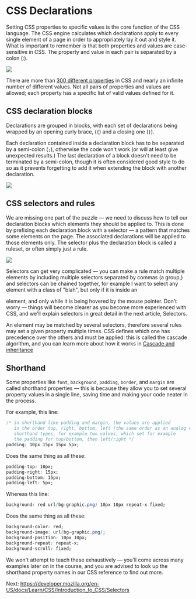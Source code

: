 # CSS Declarations

Setting CSS properties to specific values is the core function of the CSS language. The CSS engine calculates which declarations apply to every single element of a page in order to appropriately lay it out and style it. What is important to remember is that both properties and values are case-sensitive in CSS. The property and value in each pair is separated by a colon (:).

![](https://mdn.mozillademos.org/files/3665/css%20syntax%20-%20declaration.png)

There are more than [300 different properties](https://developer.mozilla.org/en-US/docs/Web/CSS/Reference) in CSS and nearly an infinite number of different values. Not all pairs of properties and values are allowed; each property has a specific list of valid values defined for it.

## CSS declaration blocks

Declarations are grouped in blocks, with each set of declarations being wrapped by an opening curly brace, (`{`) and a closing one (`}`).

Each declaration contained inside a declaration block has to be separated by a semi-colon (`;`), otherwise the code won't work (or will at least give unexpected results.) The last declaration of a block doesn't need to be terminated by a semi-colon, though it is often considered good style to do so as it prevents forgetting to add it when extending the block with another declaration.

![](https://mdn.mozillademos.org/files/3667/css%20syntax%20-%20declarations%20block.png)

## CSS selectors and rules

We are missing one part of the puzzle — we need to discuss how to tell our declaration blocks which elements they should be applied to. This is done by prefixing each declaration block with a selector — a pattern that matches some elements on the page. The associated declarations will be applied to those elements only. The selector plus the declaration block is called a ruleset, or often simply just a rule.

![](https://mdn.mozillademos.org/files/3668/css%20syntax%20-%20ruleset.png)

Selectors can get very complicated — you can make a rule match multiple elements by including multiple selectors separated by commas (a group,) and selectors can be chained together, for example I want to select any element with a class of "blah", but only if it is inside an <article> element, and only while it is being hovered by the mouse pointer. Don't worry — things will become clearer as you become more experienced with CSS, and we'll explain selectors in great detail in the next article, Selectors.

An element may be matched by several selectors, therefore several rules may set a given property multiple times. CSS defines which one has precedence over the others and must be applied: this is called the cascade algorithm, and you can learn more about how it works in [Cascade and inheritance](https://developer.mozilla.org/en-US/docs/Learn/CSS/Introduction_to_CSS/Cascade_and_inheritance)

## Shorthand

Some properties like `font`, `background`, `padding`, `border`, and `margin` are called shorthand properties — this is because they allow you to set several property values in a single line, saving time and making your code neater in the process.

For example, this line:

```css
/* in shorthand like padding and margin, the values are applied
   in the order top, right, bottom, left (the same order as an analog clock). There are also other 
   shorthand types, for example two values, which set for example
   the padding for top/bottom, then left/right */
padding: 10px 15px 15px 5px;
```

Does the same thing as all these:

```css
padding-top: 10px;
padding-right: 15px;
padding-bottom: 15px;
padding-left: 5px;
```

Whereas this line:

```css
background: red url(bg-graphic.png) 10px 10px repeat-x fixed;
```

Does the same thing as all these:

```css
background-color: red;
background-image: url(bg-graphic.png);
background-position: 10px 10px;
background-repeat: repeat-x;
background-scroll: fixed;
```

We won't attempt to teach these exhaustively — you'll come across many examples later on in the course, and you are advised to look up the shorthand property names in our CSS reference to find out more.

Next: https://developer.mozilla.org/en-US/docs/Learn/CSS/Introduction_to_CSS/Selectors





